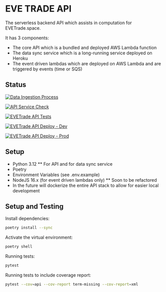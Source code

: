 # EVE TRADE API

The serverless backend API which assists in computation for EVETrade.space.

It has 3 components:

* The core API which is a bundled and deployed AWS Lambda function
* The data sync service which is a long-running service deployed on Heroku
* The event driven lambdas which are deployed on AWS Lambda and are triggered by events (time or SQS)

## Status

[![Data Ingestion Process](https://github.com/awhipp/evetrade_api/actions/workflows/check_data_sync.yml/badge.svg)](https://github.com/awhipp/evetrade_api/actions/workflows/check_data_sync.yml)

[![API Service Check](https://github.com/awhipp/evetrade_api/actions/workflows/check_endpoints.yml/badge.svg)](https://github.com/awhipp/evetrade_api/actions/workflows/check_endpoints.yml)

[![EVETrade API Tests](https://github.com/awhipp/evetrade_api/actions/workflows/evetrade_api_tests.yml/badge.svg)](https://github.com/awhipp/evetrade_api/actions/workflows/evetrade_api_tests.yml)

[![EVETrade API Deploy - Dev](https://github.com/awhipp/evetrade_api/actions/workflows/evetrade_deploy_dev.yml/badge.svg)](https://github.com/awhipp/evetrade_api/actions/workflows/evetrade_deploy_dev.yml)

[![EVETrade API Deploy - Prod](https://github.com/awhipp/evetrade_api/actions/workflows/evetrade_deploy_prod.yml/badge.svg)](https://github.com/awhipp/evetrade_api/actions/workflows/evetrade_deploy_prod.yml)

## Setup

* Python 3.12
** For API and for data sync service
* Poetry
* Environment Variables (see .env.example)
* NodeJS 16.x (for event driven lambdas only)
** Soon to be refactored
* In the future will dockerize the entire API stack to allow for easier local development

## Setup and Testing

Install dependencies:

```sh
poetry install --sync
```

Activate the virtual environment:

```sh
poetry shell
```

Running tests:

```sh
pytest
```

Running tests to include coverage report:

```sh
pytest --cov=api --cov-report term-missing --cov-report=xml
```
